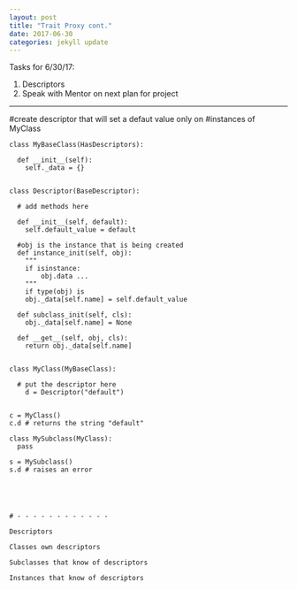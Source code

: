 ```yaml
---
layout: post
title: "Trait Proxy cont."
date: 2017-06-30
categories: jekyll update
---
```


Tasks for 6/30/17:
1. Descriptors
2. Speak with Mentor on next plan for project

_______________________________________________________________________________
#create descriptor that will set a defaut value only on
#instances of MyClass

~~~
class MyBaseClass(HasDescriptors):

  def __init__(self):
    self._data = {}


class Descriptor(BaseDescriptor):

  # add methods here

  def __init__(self, default):
  	self.default_value = default

  #obj is the instance that is being created
  def instance_init(self, obj):
    """
    if isinstance:
    	obj.data ...
    """
    if type(obj) is
    obj._data[self.name] = self.default_value

  def subclass_init(self, cls):
    obj._data[self.name] = None

  def __get__(self, obj, cls):
    return obj._data[self.name]


class MyClass(MyBaseClass):

  # put the descriptor here
	d = Descriptor("default")


c = MyClass()
c.d # returns the string "default"

class MySubclass(MyClass):
  pass

s = MySubclass()
s.d # raises an error





# - - - - - - - - - - - -

Descriptors

Classes own descriptors

Subclasses that know of descriptors

Instances that know of descriptors

~~~
